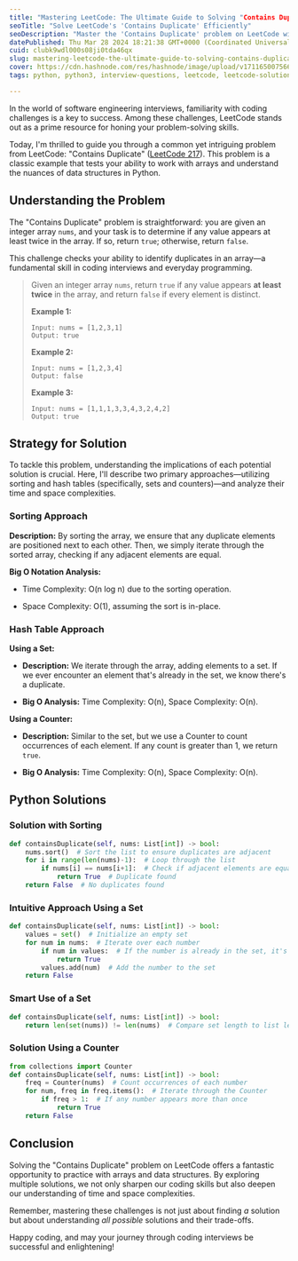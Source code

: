 ```yaml
---
title: "Mastering LeetCode: The Ultimate Guide to Solving "Contains Duplicate""
seoTitle: "Solve LeetCode's 'Contains Duplicate' Efficiently"
seoDescription: "Master the 'Contains Duplicate' problem on LeetCode with our expert strategies and Python solutions. Optimize your code with our guide."
datePublished: Thu Mar 28 2024 18:21:38 GMT+0000 (Coordinated Universal Time)
cuid: clubk9wdl000s08ji0tda46qx
slug: mastering-leetcode-the-ultimate-guide-to-solving-contains-duplicate
cover: https://cdn.hashnode.com/res/hashnode/image/upload/v1711650075660/d2d959f1-bd3d-4eec-abf5-9be3f8a5765e.webp
tags: python, python3, interview-questions, leetcode, leetcode-solution

---
```


In the world of software engineering interviews, familiarity with coding challenges is a key to success. Among these challenges, LeetCode stands out as a prime resource for honing your problem-solving skills.

Today, I'm thrilled to guide you through a common yet intriguing problem from LeetCode: "Contains Duplicate" ([LeetCode 217](https://leetcode.com/problems/contains-duplicate/description/)). This problem is a classic example that tests your ability to work with arrays and understand the nuances of data structures in Python.

## Understanding the Problem

The "Contains Duplicate" problem is straightforward: you are given an integer array `nums`, and your task is to determine if any value appears at least twice in the array. If so, return `true`; otherwise, return `false`.

This challenge checks your ability to identify duplicates in an array—a fundamental skill in coding interviews and everyday programming.

> Given an integer array `nums`, return `true` if any value appears **at least twice** in the array, and return `false` if every element is distinct.
> 
> **Example 1:**
> 
> ```plaintext
> Input: nums = [1,2,3,1]
> Output: true
> ```
> 
> **Example 2:**
> 
> ```plaintext
> Input: nums = [1,2,3,4]
> Output: false
> ```
> 
> **Example 3:**
> 
> ```plaintext
> Input: nums = [1,1,1,3,3,4,3,2,4,2]
> Output: true
> ```

## Strategy for Solution

To tackle this problem, understanding the implications of each potential solution is crucial. Here, I'll describe two primary approaches—utilizing sorting and hash tables (specifically, sets and counters)—and analyze their time and space complexities.

### Sorting Approach

**Description:** By sorting the array, we ensure that any duplicate elements are positioned next to each other. Then, we simply iterate through the sorted array, checking if any adjacent elements are equal.

**Big O Notation Analysis:**

* Time Complexity: O(n log n) due to the sorting operation.
    
* Space Complexity: O(1), assuming the sort is in-place.
    

### Hash Table Approach

**Using a Set:**

* **Description:** We iterate through the array, adding elements to a set. If we ever encounter an element that's already in the set, we know there's a duplicate.
    
* **Big O Analysis:** Time Complexity: O(n), Space Complexity: O(n).
    

**Using a Counter:**

* **Description:** Similar to the set, but we use a Counter to count occurrences of each element. If any count is greater than 1, we return `true`.
    
* **Big O Analysis:** Time Complexity: O(n), Space Complexity: O(n).
    

## Python Solutions

### Solution with Sorting

```python
def containsDuplicate(self, nums: List[int]) -> bool:
    nums.sort()  # Sort the list to ensure duplicates are adjacent
    for i in range(len(nums)-1):  # Loop through the list
        if nums[i] == nums[i+1]:  # Check if adjacent elements are equal
            return True  # Duplicate found
    return False  # No duplicates found
```

### Intuitive Approach Using a Set

```python
def containsDuplicate(self, nums: List[int]) -> bool:
    values = set()  # Initialize an empty set
    for num in nums:  # Iterate over each number
        if num in values:  # If the number is already in the set, it's a duplicate
            return True
        values.add(num)  # Add the number to the set
    return False
```

### Smart Use of a Set

```python
def containsDuplicate(self, nums: List[int]) -> bool:
    return len(set(nums)) != len(nums)  # Compare set length to list length
```

### Solution Using a Counter

```python
from collections import Counter
def containsDuplicate(self, nums: List[int]) -> bool:
    freq = Counter(nums)  # Count occurrences of each number
    for num, freq in freq.items():  # Iterate through the Counter
        if freq > 1:  # If any number appears more than once
            return True
    return False
```

## Conclusion

Solving the "Contains Duplicate" problem on LeetCode offers a fantastic opportunity to practice with arrays and data structures. By exploring multiple solutions, we not only sharpen our coding skills but also deepen our understanding of time and space complexities.

Remember, mastering these challenges is not just about finding *a* solution but about understanding *all possible* solutions and their trade-offs.

Happy coding, and may your journey through coding interviews be successful and enlightening!